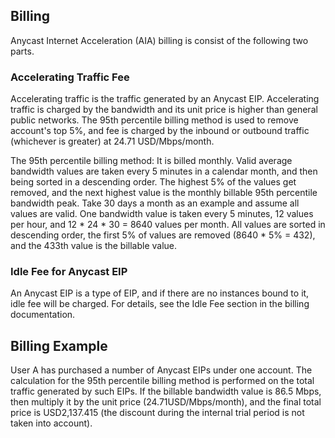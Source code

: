 ## Billing
Anycast Internet Acceleration (AIA) billing is consist of the following two parts.

### Accelerating Traffic Fee
Accelerating traffic is the traffic generated by an Anycast EIP.  Accelerating traffic is charged by the bandwidth and its unit price is higher than general public networks. The 95th percentile billing method is used to remove account's top 5%,  and fee is charged by the inbound or outbound traffic (whichever is greater) at 24.71 USD/Mbps/month.

The 95th percentile billing method: It is billed monthly.  Valid average bandwidth values are taken every 5 minutes in a calendar month, and then being sorted in a descending order. The highest 5% of the values get removed, and the next highest value is the monthly billable 95th percentile bandwidth peak.
Take 30 days a month as an example and assume all values are valid. One bandwidth value is taken every 5 minutes, 12 values per hour, and 12 * 24 * 30 = 8640 values per month. All values are sorted in descending order, the first 5% of values are removed (8640 * 5% = 432), and the 433th value is the billable value.

### Idle Fee for Anycast EIP
An Anycast EIP is a type of EIP, and if there are no instances bound to it, idle fee will be charged. For details, see the Idle Fee section in the billing documentation.

## Billing Example
User A has purchased a number of Anycast EIPs under one account. The calculation for the 95th percentile billing method is performed on the total traffic generated by such EIPs. If the billable bandwidth value is 86.5 Mbps, then multiply it by the unit price (24.71USD/Mbps/month), and the final total price is USD2,137.415 (the discount during the internal trial period is not taken into account).

